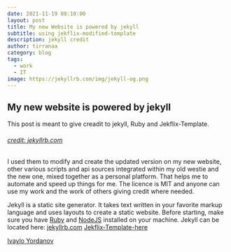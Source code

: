 ```yaml
---
date: 2021-11-19 08:10:00
layout: post
title: My new Website is powered by jekyll 
subtitle: using jekflix-modified-template
description: jekyll credit
author: tirranaa
category: blog
tags:
  - work
  - IT
image: https://jekyllrb.com/img/jekyll-og.png
---
```

## My new website is powered by jekyll
This post is meant to give creadit to jekyll, Ruby and Jekflix-Template.
###### [credit: jekyllrb.com](https://jekyllrb.com/)
I used them to modify and create the updated version on my new website, other various scripts and api sources integrated within my old westie and the new one, mixed together as a personal platform. That helps me to automate and speed up things for me. The licence is MIT and anyone can use my work and the work of others giving credit where needed.

Jekyll is a static site generator. It takes text written in your favorite markup language and uses layouts to create a static website. 
Before starting, make sure you have [Ruby](https://www.ruby-lang.org/en/documentation/installation/) and [NodeJS](https://nodejs.org/) installed on your machine.
Jekyll can be located here: [jekyllrb.com](https://jekyllrb.com/docs/)
 [Jekflix-Template-here](https://github.com/thiagorossener/jekflix-template/)

[Ivaylo Yordanov](https://www.facebook.com/tirranaa)
